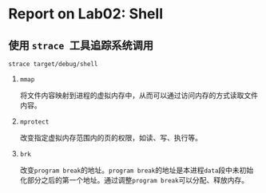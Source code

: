 # Report on Lab02: Shell

## 使用 `strace `工具追踪系统调用

`strace target/debug/shell`

1. `mmap`

   将文件内容映射到进程的虚拟内存中，从而可以通过访问内存的方式读取文件内容。

2. `mprotect`

   改变指定虚拟内存范围内的页的权限，如读、写、执行等。

3. `brk`

   改变`program break`的地址。`program break`的地址是本进程`data`段中未初始化部分之后的第一个地址。通过调整`program break`可以分配、释放内存。

